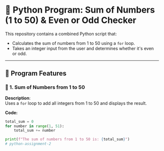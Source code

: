 # 🐍 Python Program: Sum of Numbers (1 to 50) & Even or Odd Checker

This repository contains a combined Python script that:
- Calculates the sum of numbers from 1 to 50 using a `for` loop.
- Takes an integer input from the user and determines whether it's even or odd.

---

## 📌 Program Features

### 🔢 1. Sum of Numbers from 1 to 50

**Description**:  
Uses a `for` loop to add all integers from 1 to 50 and displays the result.

**Code:**
```python
total_sum = 0
for number in range(1, 51):
    total_sum += number

print(f"The sum of numbers from 1 to 50 is: {total_sum}")
# python-assignment-2
